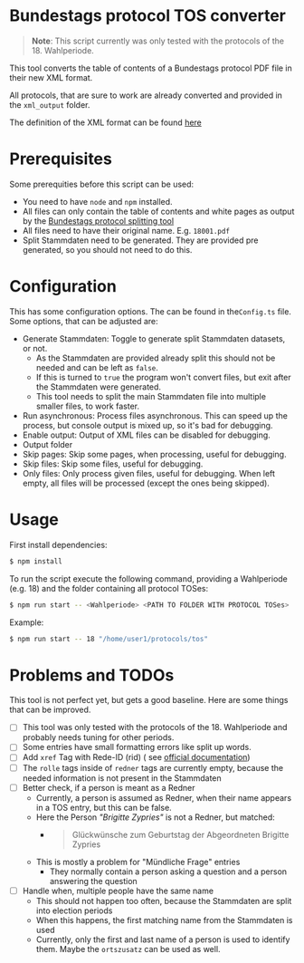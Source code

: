# Bundestags protocol TOS converter

> **Note**: This script currently was only tested with the protocols of the 18. Wahlperiode.

This tool converts the table of contents of a Bundestags protocol PDF file in their new XML format.

All protocols, that are sure to work are already converted and provided in the `xml_output` folder.

The definition of the XML format can be
found [here](https://www.bundestag.de/resource/blob/577234/4c8091d8650fe417016bb48e604e3eaf/dbtplenarprotokoll_kommentiert-data.pdf)

# Prerequisites

Some prerequities before this script can be used:

- You need to have `node` and `npm` installed.
- All files can only contain the table of contents and white pages as output by
  the [Bundestags protocol splitting tool](https://github.com/Shoggomo/bundestags_protocol_splitter)
- All files need to have their original name. E.g. `18001.pdf`
- Split Stammdaten need to be generated. They are provided pre generated, so you should not need to do this.

# Configuration

This has some configuration options. The can be found in the`Config.ts` file. Some options, that can be adjusted are:

- Generate Stammdaten: Toggle to generate split Stammdaten datasets, or not.
    - As the Stammdaten are provided already split this should not be needed and can be left as `false`.
    - If this is turned to `true` the program won't convert files, but exit after the Stammdaten were generated.
    - This tool needs to split the main Stammdaten file into multiple smaller files, to work faster.
- Run asynchronous: Process files asynchronous. This can speed up the process, but console output is mixed up, so it's
  bad for debugging.
- Enable output: Output of XML files can be disabled for debugging.
- Output folder
- Skip pages: Skip some pages, when processing, useful for debugging.
- Skip files: Skip some files, useful for debugging.
- Only files: Only process given files, useful for debugging. When left empty, all files will be processed (except the
  ones being skipped).

# Usage

First install dependencies:

```bash
$ npm install
```

To run the script execute the following command, providing a Wahlperiode (e.g. 18) and the folder containing all
protocol TOSes:

```bash
$ npm run start -- <Wahlperiode> <PATH TO FOLDER WITH PROTOCOL TOSes>
```

Example:

```bash
$ npm run start -- 18 "/home/user1/protocols/tos"
```

# Problems and TODOs

This tool is not perfect yet, but gets a good baseline. Here are some things that can be improved.

- [ ] This tool was only tested with the protocols of the 18. Wahlperiode and probably needs tuning for other periods.
- [ ] Some entries have small formatting errors like split up words.
- [ ] Add `xref` Tag with Rede-ID (rid) (
  see [official documentation](https://www.bundestag.de/resource/blob/577234/4c8091d8650fe417016bb48e604e3eaf/dbtplenarprotokoll_kommentiert-data.pdf#G1030365))
- [ ] The `rolle` tags inside of `redner` tags are currently empty, because the needed information is not present in the
  Stammdaten
- [ ] Better check, if a person is meant as a Redner
    - Currently, a person is assumed as Redner, when their name appears in a TOS entry, but this can be false.
    - Here the Person *"Brigitte Zypries"* is not a Redner, but matched:
        - > Glückwünsche zum Geburtstag der Abgeordneten Brigitte Zypries
    - This is mostly a problem for "Mündliche Frage" entries
        - They normally contain a person asking a question and a person answering the question
- [ ] Handle when, multiple people have the same name
    - This should not happen too often, because the Stammdaten are split into election periods
    - When this happens, the first matching name from the Stammdaten is used
    - Currently, only the first and last name of a person is used to identify them. Maybe the `ortszusatz` can be used
      as well.
  